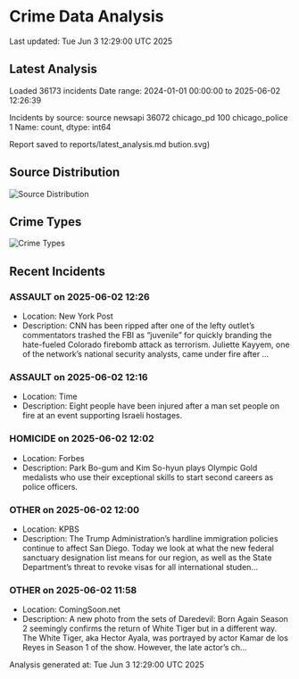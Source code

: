# Crime Data Analysis
Last updated: Tue Jun  3 12:29:00 UTC 2025

## Latest Analysis

Loaded 36173 incidents
Date range: 2024-01-01 00:00:00 to 2025-06-02 12:26:39

Incidents by source:
source
newsapi           36072
chicago_pd          100
chicago_police        1
Name: count, dtype: int64

Report saved to reports/latest_analysis.md
bution.svg)

## Source Distribution
![Source Distribution](images/source_distribution.svg)

## Crime Types
![Crime Types](images/crime_types.svg)

## Recent Incidents

### ASSAULT on 2025-06-02 12:26
- Location: New York Post
- Description: CNN has been ripped after one of the lefty outlet’s commentators trashed the FBI as “juvenile” for quickly branding the hate-fueled Colorado firebomb attack as terrorism. Juliette Kayyem, one of the network’s national security analysts, came under fire after …


### ASSAULT on 2025-06-02 12:16
- Location: Time
- Description: Eight people have been injured after a man set people on fire at an event supporting Israeli hostages.


### HOMICIDE on 2025-06-02 12:02
- Location: Forbes
- Description: Park Bo-gum and Kim So-hyun plays Olympic Gold medalists who use their exceptional skills to start second careers as police officers.


### OTHER on 2025-06-02 12:00
- Location: KPBS
- Description: The Trump Administration’s hardline immigration policies continue to affect San Diego. Today we look at what the new federal sanctuary designation list means for our region, as well as the State Department’s threat to revoke visas for all international studen…


### OTHER on 2025-06-02 11:58
- Location: ComingSoon.net
- Description: A new photo from the sets of Daredevil: Born Again Season 2 seemingly confirms the return of White Tiger but in a different way. The White Tiger, aka Hector Ayala, was portrayed by actor Kamar de los Reyes in Season 1 of the show. However, the late actor’s ch…

Analysis generated at: Tue Jun  3 12:29:00 UTC 2025
